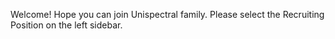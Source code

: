 Welcome! Hope you can join Unispectral family.
Please select the Recruiting Position on the left sidebar.